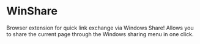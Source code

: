 # WinShare
Browser extension for quick link exchange via Windows Share! Allows you to share the current page through the Windows sharing menu in one click.
